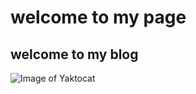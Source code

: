 # welcome to my page
## welcome to my blog
![Image of Yaktocat](https://octodex.github.com/images/yaktocat.png)
